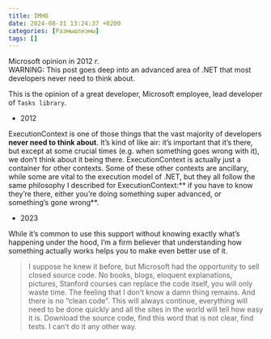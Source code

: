 ```yaml
---
title: IMHO
date: 2024-08-31 13:24:37 +0200
categories: [Размышлизмы]
tags: []
---
```


Microsoft opinion in 2012 г.  
WARNING: This post goes deep into an advanced area of .NET that most developers never need to think about.  

This is the opinion of a great developer, Microsoft employee, lead developer of `Tasks library`.

- 2012

ExecutionContext is one of those things that the vast majority of developers **never need to think about**. It’s kind of like air:
it’s important that it’s there, but except at some crucial times (e.g. when something goes wrong with it), we don’t think about
it being there. ExecutionContext is actually just a container for other contexts. Some of these other contexts are ancillary,
while some are vital to the execution model of .NET, but they all follow the same philosophy I described for
ExecutionContext:** if you have to know they’re there, either you’re doing something super advanced, or something’s gone wrong**.

- 2023

While it’s common to use this support without knowing exactly what’s happening under the hood, 
I’m a firm believer that understanding how something actually works helps you to make even better use of it. 


 
> I suppose he knew it before, but Microsoft had the opportunity to sell closed source code. 
No books, blogs, eloquent explanations, pictures, Stanford courses can replace the code itself, you will only waste time. 
The feeling that I don’t know a damn thing remains. And there is no “clean code”.
This will always continue, everything will need to be done quickly and all the sites in the world will tell how easy it is.
Download the source code, find this word that is not clear, find tests.
I can’t do it any other way.



